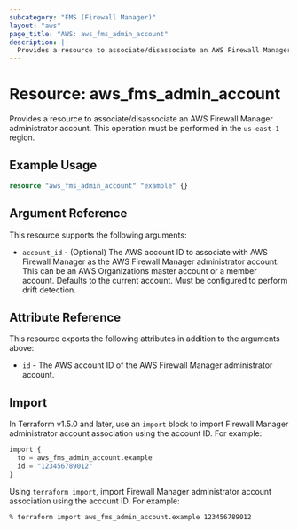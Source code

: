 ```yaml
---
subcategory: "FMS (Firewall Manager)"
layout: "aws"
page_title: "AWS: aws_fms_admin_account"
description: |-
  Provides a resource to associate/disassociate an AWS Firewall Manager administrator account
---
```


# Resource: aws_fms_admin_account

Provides a resource to associate/disassociate an AWS Firewall Manager administrator account. This operation must be performed in the `us-east-1` region.

## Example Usage

```terraform
resource "aws_fms_admin_account" "example" {}
```

## Argument Reference

This resource supports the following arguments:

* `account_id` - (Optional) The AWS account ID to associate with AWS Firewall Manager as the AWS Firewall Manager administrator account. This can be an AWS Organizations master account or a member account. Defaults to the current account. Must be configured to perform drift detection.

## Attribute Reference

This resource exports the following attributes in addition to the arguments above:

* `id` - The AWS account ID of the AWS Firewall Manager administrator account.

## Import

In Terraform v1.5.0 and later, use an `import` block to import Firewall Manager administrator account association using the account ID. For example:

```terraform
import {
  to = aws_fms_admin_account.example
  id = "123456789012"
}
```

Using `terraform import`, import Firewall Manager administrator account association using the account ID. For example:

```console
% terraform import aws_fms_admin_account.example 123456789012
```
